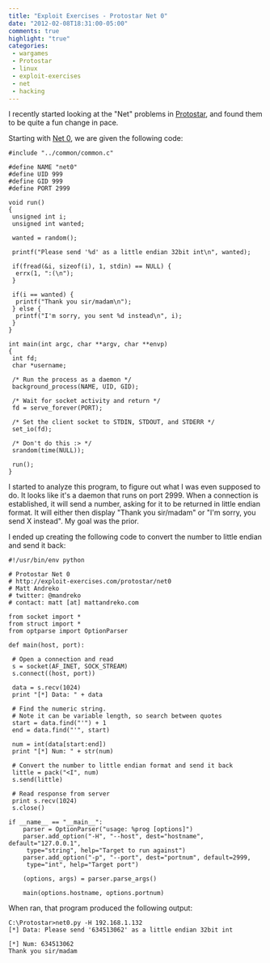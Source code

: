 ```yaml
---
title: "Exploit Exercises - Protostar Net 0"
date: "2012-02-08T18:31:00-05:00"
comments: true
highlight: "true"
categories:
 - wargames
 - Protostar
 - linux
 - exploit-exercises
 - net
 - hacking
---
```


I recently started looking at the "Net" problems in [Protostar](http://exploit-exercises.com/protostar), and found them to be quite a fun change in pace. 

<!-- more -->

Starting with [Net 0](http://exploit-exercises.com/protostar/net0), we are given the following code: 

```
#include "../common/common.c"

#define NAME "net0"
#define UID 999
#define GID 999
#define PORT 2999

void run()
{
 unsigned int i;
 unsigned int wanted;

 wanted = random();

 printf("Please send '%d' as a little endian 32bit int\n", wanted);

 if(fread(&i, sizeof(i), 1, stdin) == NULL) {
  errx(1, ":(\n");
 }

 if(i == wanted) {
  printf("Thank you sir/madam\n");
 } else {
  printf("I'm sorry, you sent %d instead\n", i);
 }
}

int main(int argc, char **argv, char **envp)
{
 int fd;
 char *username;

 /* Run the process as a daemon */
 background_process(NAME, UID, GID); 

 /* Wait for socket activity and return */
 fd = serve_forever(PORT);

 /* Set the client socket to STDIN, STDOUT, and STDERR */
 set_io(fd);

 /* Don't do this :> */
 srandom(time(NULL));

 run();
}
```

I started to analyze this program, to figure out what I was even supposed to do.  It looks like it's a daemon that runs on port 2999.  When a connection is established, it will send a number, asking for it to be returned in little endian format.  It will either then display "Thank you sir/madam" or "I'm sorry, you send X instead".  My goal was the prior. 

I ended up creating the following code to convert the number to little endian and send it back: 

```
#!/usr/bin/env python

# Protostar Net 0
# http://exploit-exercises.com/protostar/net0
# Matt Andreko
# twitter: @mandreko
# contact: matt [at] mattandreko.com

from socket import *
from struct import *
from optparse import OptionParser

def main(host, port):

 # Open a connection and read
 s = socket(AF_INET, SOCK_STREAM)
 s.connect((host, port))

 data = s.recv(1024)
 print "[*] Data: " + data

 # Find the numeric string.
 # Note it can be variable length, so search between quotes
 start = data.find("'") + 1
 end = data.find("'", start)

 num = int(data[start:end])
 print "[*] Num: " + str(num)

 # Convert the number to little endian format and send it back
 little = pack("<I", num)
 s.send(little)

 # Read response from server
 print s.recv(1024)
 s.close()

if __name__ == "__main__":
    parser = OptionParser("usage: %prog [options]")
    parser.add_option("-H", "--host", dest="hostname", default="127.0.0.1", 
     type="string", help="Target to run against")
    parser.add_option("-p", "--port", dest="portnum", default=2999, 
     type="int", help="Target port")

    (options, args) = parser.parse_args()
    
    main(options.hostname, options.portnum)
```

When ran, that program produced the following output: 

```
C:\Protostar>net0.py -H 192.168.1.132
[*] Data: Please send '634513062' as a little endian 32bit int

[*] Num: 634513062
Thank you sir/madam
```


